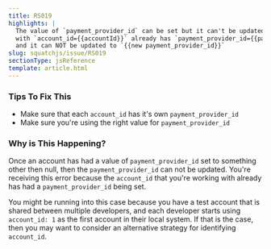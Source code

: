 ```yaml
---
title: RS019
highlights: |
  The value of `payment_provider_id` can be set but it can't be updated. The account 
  with `account_id={{accountId}}` already has `payment_provider_id={{payment_provider_id}}` 
  and it can NOT be updated to `{{new payment_provider_id}}`
slug: squatchjs/issue/RS019
sectionType: jsReference
template: article.html
---
```


### Tips To Fix This

 - Make sure that each `account_id` has it's own `payment_provider_id`
 - Make sure you're using the right value for `payment_provider_id`

### Why is This Happening?

Once an account has had a value of `payment_provider_id` set to something other then null, then the `payment_provider_id` can not be updated.
You're receiving this error because the `account_id` that you're working with already has had a `payment_provider_id` being set.

You might be running into this case because you have a test account that is shared between multiple developers, and each developer starts using `account_id: 1` as the first account in their local system.
If that is the case, then you may want to consider an alternative strategy for identifying `account_id`.


